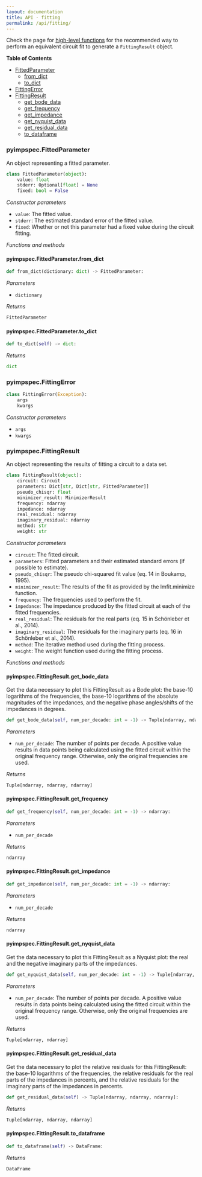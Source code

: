 ```yaml
---
layout: documentation
title: API - fitting
permalink: /api/fitting/
---
```


Check the page for [high-level functions](https://vyrjana.github.io/pyimpspec/api/high-level-functions) for the recommended way to perform an equivalent circuit fit to generate a `FittingResult` object.

**Table of Contents**

- [FittedParameter](#pyimpspecfittedparameter)
	- [from_dict](#pyimpspecfittedparameterfrom_dict)
	- [to_dict](#pyimpspecfittedparameterto_dict)
- [FittingError](#pyimpspecfittingerror)
- [FittingResult](#pyimpspecfittingresult)
	- [get_bode_data](#pyimpspecfittingresultget_bode_data)
	- [get_frequency](#pyimpspecfittingresultget_frequency)
	- [get_impedance](#pyimpspecfittingresultget_impedance)
	- [get_nyquist_data](#pyimpspecfittingresultget_nyquist_data)
	- [get_residual_data](#pyimpspecfittingresultget_residual_data)
	- [to_dataframe](#pyimpspecfittingresultto_dataframe)


### **pyimpspec.FittedParameter**

An object representing a fitted parameter.

```python
class FittedParameter(object):
	value: float
	stderr: Optional[float] = None
	fixed: bool = False
```

_Constructor parameters_

- `value`: The fitted value.
- `stderr`: The estimated standard error of the fitted value.
- `fixed`: Whether or not this parameter had a fixed value during the circuit fitting.


_Functions and methods_

#### **pyimpspec.FittedParameter.from_dict**


```python
def from_dict(dictionary: dict) -> FittedParameter:
```


_Parameters_

- `dictionary`


_Returns_
```python
FittedParameter
```

#### **pyimpspec.FittedParameter.to_dict**


```python
def to_dict(self) -> dict:
```


_Returns_
```python
dict
```




### **pyimpspec.FittingError**

```python
class FittingError(Exception):
	args
	kwargs
```

_Constructor parameters_

- `args`
- `kwargs`




### **pyimpspec.FittingResult**

An object representing the results of fitting a circuit to a data set.

```python
class FittingResult(object):
	circuit: Circuit
	parameters: Dict[str, Dict[str, FittedParameter]]
	pseudo_chisqr: float
	minimizer_result: MinimizerResult
	frequency: ndarray
	impedance: ndarray
	real_residual: ndarray
	imaginary_residual: ndarray
	method: str
	weight: str
```

_Constructor parameters_

- `circuit`: The fitted circuit.
- `parameters`: Fitted parameters and their estimated standard errors (if possible to estimate).
- `pseudo_chisqr`: The pseudo chi-squared fit value (eq. 14 in Boukamp, 1995).
- `minimizer_result`: The results of the fit as provided by the lmfit.minimize function.
- `frequency`: The frequencies used to perform the fit.
- `impedance`: The impedance produced by the fitted circuit at each of the fitted frequencies.
- `real_residual`: The residuals for the real parts (eq. 15 in Schönleber et al., 2014).
- `imaginary_residual`: The residuals for the imaginary parts (eq. 16 in Schönleber et al., 2014).
- `method`: The iterative method used during the fitting process.
- `weight`: The weight function used during the fitting process.


_Functions and methods_

#### **pyimpspec.FittingResult.get_bode_data**

Get the data necessary to plot this FittingResult as a Bode plot: the base-10 logarithms of the frequencies, the base-10 logarithms of the absolute magnitudes of the impedances, and the negative phase angles/shifts of the impedances in degrees.

```python
def get_bode_data(self, num_per_decade: int = -1) -> Tuple[ndarray, ndarray, ndarray]:
```


_Parameters_

- `num_per_decade`: The number of points per decade.
A positive value results in data points being calculated using the fitted circuit within the original frequency range.
Otherwise, only the original frequencies are used.


_Returns_
```python
Tuple[ndarray, ndarray, ndarray]
```

#### **pyimpspec.FittingResult.get_frequency**


```python
def get_frequency(self, num_per_decade: int = -1) -> ndarray:
```


_Parameters_

- `num_per_decade`


_Returns_
```python
ndarray
```

#### **pyimpspec.FittingResult.get_impedance**


```python
def get_impedance(self, num_per_decade: int = -1) -> ndarray:
```


_Parameters_

- `num_per_decade`


_Returns_
```python
ndarray
```

#### **pyimpspec.FittingResult.get_nyquist_data**

Get the data necessary to plot this FittingResult as a Nyquist plot: the real and the negative imaginary parts of the impedances.

```python
def get_nyquist_data(self, num_per_decade: int = -1) -> Tuple[ndarray, ndarray]:
```


_Parameters_

- `num_per_decade`: The number of points per decade.
A positive value results in data points being calculated using the fitted circuit within the original frequency range.
Otherwise, only the original frequencies are used.


_Returns_
```python
Tuple[ndarray, ndarray]
```

#### **pyimpspec.FittingResult.get_residual_data**

Get the data necessary to plot the relative residuals for this FittingResult: the base-10 logarithms of the frequencies, the relative residuals for the real parts of the impedances in percents, and the relative residuals for the imaginary parts of the impedances in percents.

```python
def get_residual_data(self) -> Tuple[ndarray, ndarray, ndarray]:
```


_Returns_
```python
Tuple[ndarray, ndarray, ndarray]
```

#### **pyimpspec.FittingResult.to_dataframe**


```python
def to_dataframe(self) -> DataFrame:
```


_Returns_
```python
DataFrame
```



